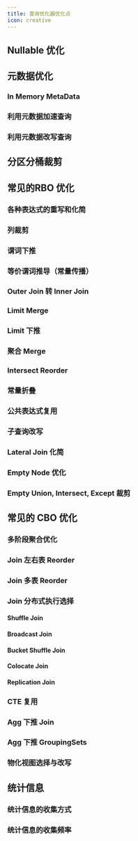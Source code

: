 ```yaml
---
title: 查询优化器优化点
icon: creative
---
```


## Nullable 优化


## 元数据优化

### In Memory MetaData

### 利用元数据加速查询

### 利用元数据改写查询

## 分区分桶裁剪

## 常见的RBO 优化

### 各种表达式的重写和化简

### 列裁剪

### 谓词下推

### 等价谓词推导（常量传播）

### Outer Join 转 Inner Join

### Limit Merge

### Limit 下推

### 聚合 Merge

### Intersect Reorder

### 常量折叠

### 公共表达式复用

### 子查询改写

### Lateral Join 化简

### Empty Node 优化

### Empty Union, Intersect, Except 裁剪

## 常见的 CBO 优化

### 多阶段聚合优化

### Join 左右表 Reorder

### Join 多表 Reorder

### Join 分布式执行选择

#### Shuffle Join

#### Broadcast Join

#### Bucket Shuffle Join

#### Colocate Join

#### Replication Join

### CTE 复用

### Agg 下推 Join

### Agg 下推 GroupingSets

### 物化视图选择与改写

## 统计信息

### 统计信息的收集方式

### 统计信息的收集频率


